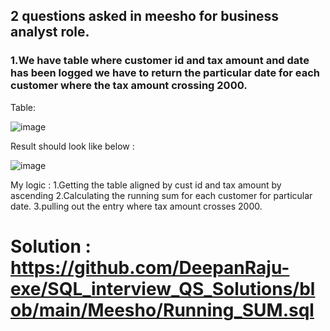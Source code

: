 ## 2 questions asked in meesho for business analyst role.

### 1.We have table where customer id and tax amount and date has been logged we have to return the particular date for each customer where the tax amount crossing 2000.

Table:

![image](https://github.com/DeepanRaju-exe/SQL_interview_QS_Solutions/assets/68472546/971014d7-34bd-4282-8582-24c4ef4d4df4)

Result should look like below :

![image](https://github.com/DeepanRaju-exe/SQL_interview_QS_Solutions/assets/68472546/584cf839-4533-4927-9529-23e13651abad)

My logic :
1.Getting the table aligned by cust id and tax amount by ascending
2.Calculating the running sum for each customer for particular date.
3.pulling out the entry where tax amount crosses 2000.


Solution : https://github.com/DeepanRaju-exe/SQL_interview_QS_Solutions/blob/main/Meesho/Running_SUM.sql
======================================




